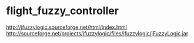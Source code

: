 # flight_fuzzy_controller

http://jfuzzylogic.sourceforge.net/html/index.html
http://sourceforge.net/projects/jfuzzylogic/files/jfuzzylogic/jFuzzyLogic.jar
